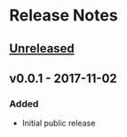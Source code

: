 # Release Notes

## [Unreleased]


## v0.0.1 - 2017-11-02
### Added
 * Initial public release

[Unreleased]: https://github.com/libheartbeats/heartbeats-simple-jni/compare/v0.0.1...HEAD
